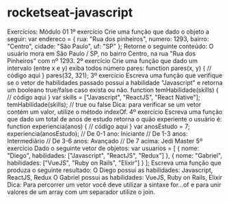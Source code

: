 # rocketseat-javascript
Exercícios: Módulo 01
1º exercício
Crie uma função que dado o objeto a seguir:
var endereco = {
 rua: "Rua dos pinheiros",
 numero: 1293,
 bairro: "Centro",
 cidade: "São Paulo",
 uf: "SP"
};
Retorne o seguinte conteúdo:
O usuário mora em São Paulo / SP, no bairro Centro, na rua "Rua dos Pinheiros" com
nº 1293.
2º exercício
Crie uma função que dado um intervalo (entre x e y) exiba todos número pares:
function pares(x, y) {
 // código aqui
}
pares(32, 321);
3º exercício
Escreva uma função que verifique se o vetor de habilidades passado possui a habilidade "Javascript"
e retorna um booleano true/false caso exista ou não.
function temHabilidade(skills) {
 // código aqui
}
var skills = ["Javascript", "ReactJS", "React Native"];
temHabilidade(skills); // true ou false
Dica: para verificar se um vetor contém um valor, utilize o método indexOf.
4º exercício
Escreva uma função que dado um total de anos de estudo retorna o quão experiente o usuário é:
function experiencia(anos) {
 // código aqui
}
var anosEstudo = 7;
experiencia(anosEstudo);
// De 0-1 ano: Iniciante
// De 1-3 anos: Intermediário
// De 3-6 anos: Avançado
// De 7 acima: Jedi Master
5º exercício
Dado o seguinte vetor de objetos:
var usuarios = [
 {
 nome: "Diego",
 habilidades: ["Javascript", "ReactJS", "Redux"]
 },
 {
 nome: "Gabriel",
 habilidades: ["VueJS", "Ruby on Rails", "Elixir"]
 }
];
Escreva uma função que produza o seguinte resultado:
O Diego possui as habilidades: Javascript, ReactJS, Redux
O Gabriel possui as habilidades: VueJS, Ruby on Rails, Elixir
Dica: Para percorrer um vetor você deve utilizar a sintaxe for...of e para unir valores de um array
com um separador utilize o join.
